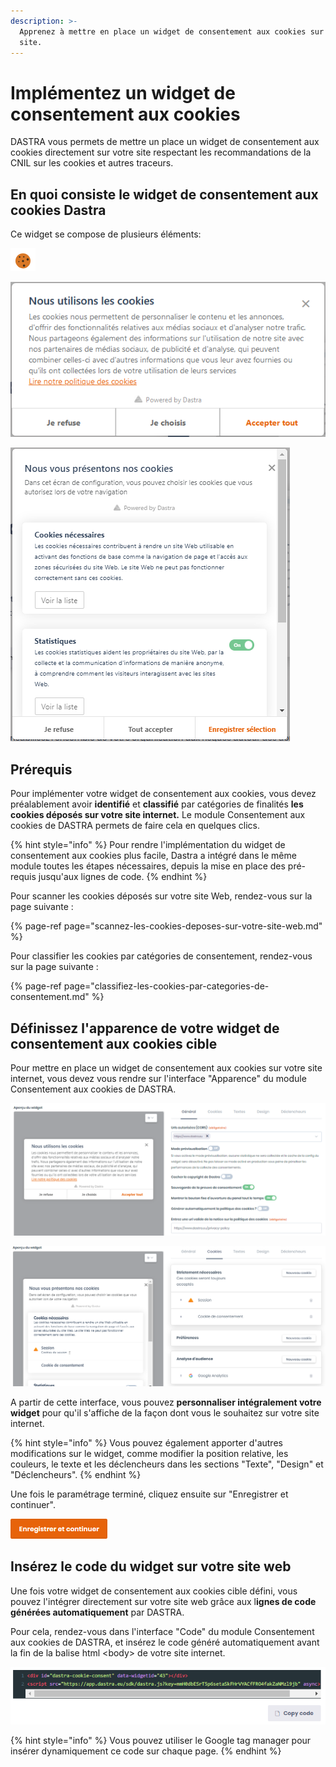 ```yaml
---
description: >-
  Apprenez à mettre en place un widget de consentement aux cookies sur votre
  site.
---
```


# Implémentez un widget de consentement aux cookies

DASTRA vous permets de mettre un place un widget de consentement aux cookies directement sur votre site respectant les recommandations de la CNIL sur les cookies et autres traceurs.

## En quoi consiste le widget de consentement aux cookies Dastra 

Ce widget se compose de plusieurs éléments:

![Un symbole &quot;cookies&quot; apparaissant en bas &#xE0; gauche de l&apos;&#xE9;cran](../../../.gitbook/assets/image%20%28103%29.png)

![Une fen&#xEA;tre d&apos;introduction d&#xE9;pliable](../../../.gitbook/assets/image%20%2826%29.png)

![La liste des cookies par finalit&#xE9; utilis&#xE9;es par Dastra ](../../../.gitbook/assets/image%20%2847%29.png)

## Prérequis 

Pour implémenter votre widget de consentement aux cookies, vous devez préalablement avoir **identifié** et **classifié** par catégories de finalités **les cookies déposés sur votre site internet.** Le module Consentement aux cookies de DASTRA permets de faire cela en quelques clics.

{% hint style="info" %}
Pour rendre l'implémentation du widget de consentement aux cookies plus facile, Dastra a intégré dans le même module toutes les étapes nécessaires, depuis la mise en place des pré-requis jusqu'aux lignes de code.
{% endhint %}

Pour scanner les cookies déposés sur votre site Web, rendez-vous sur la page suivante :

{% page-ref page="scannez-les-cookies-deposes-sur-votre-site-web.md" %}

Pour classifier les cookies par catégories de consentement, rendez-vous sur la page suivante :

{% page-ref page="classifiez-les-cookies-par-categories-de-consentement.md" %}

## Définissez l'apparence de votre widget de consentement aux cookies cible

Pour mettre en place un widget de consentement aux cookies sur votre site internet, vous devez vous rendre sur l'interface "Apparence" du module Consentement aux cookies de DASTRA.

![Interface &quot;Apparence&quot; du module Consentement aux Cookies DASTRA](../../../.gitbook/assets/image%20%2895%29.png)

![Section &quot;Cookies&quot; du module Consentement aux cookies&quot;](../../../.gitbook/assets/image%20%2848%29.png)

A partir de cette interface, vous pouvez **personnaliser intégralement votre widget** pour qu'il s'affiche de la façon dont vous le souhaitez sur votre site internet. 

{% hint style="info" %}
Vous pouvez également apporter d'autres modifications sur le widget, comme modifier la position relative, les couleurs, le texte et les déclencheurs dans les sections "Texte", "Design" et "Déclencheurs".
{% endhint %}

Une fois le paramétrage terminé, cliquez ensuite sur "Enregistrer et continuer".

![](../../../.gitbook/assets/image%20%28120%29.png)

## Insérez le code du widget sur votre site web

Une fois votre widget de consentement aux cookies cible défini, vous pouvez l'intégrer directement sur votre site web grâce aux l**ignes de code générées automatiquement** par DASTRA.  
  
Pour cela, rendez-vous dans l'interface "Code" du module Consentement aux cookies de DASTRA, et insérez le code généré automatiquement avant la fin de la balise html &lt;body&gt; de votre site internet.

![G&#xE9;n&#xE9;ration de code html du widget](../../../.gitbook/assets/image%20%28140%29.png)

{% hint style="info" %}
Vous pouvez utiliser le Google tag manager pour insérer dynamiquement ce code sur chaque page.
{% endhint %}






